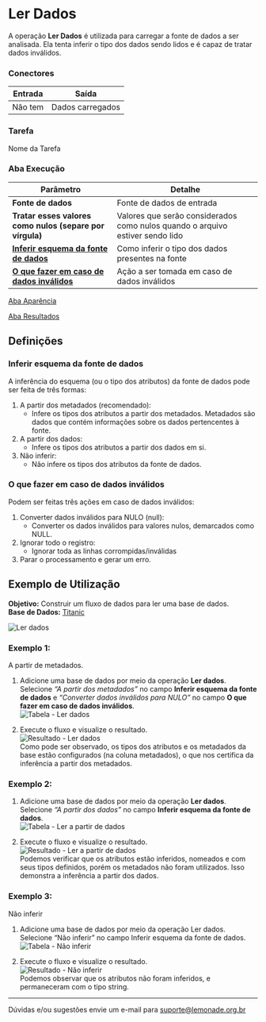 # Ler Dados

A operação **Ler Dados** é utilizada para carregar a fonte de dados a ser analisada. Ela tenta inferir o tipo dos dados sendo lidos e é capaz de tratar dados inválidos.

### Conectores
| Entrada | Saída |
| --- | --- |
| Não tem | Dados carregados |

### Tarefa
Nome da Tarefa

### Aba Execução
| Parâmetro | Detalhe |
| --- | --- |
| **Fonte de dados** | Fonte de dados de entrada |
| **Tratar esses valores como nulos (separe por vírgula)** | Valores que serão considerados como nulos quando o arquivo estiver sendo lido |
| **[Inferir esquema da fonte de dados]** | Como inferir o tipo dos dados presentes na fonte |
| **[O que fazer em caso de dados inválidos]** | Ação a ser tomada em caso de dados inválidos |

[Aba Aparência][1]

[Aba Resultados][2]

## Definições
### Inferir esquema da fonte de dados
A inferência do esquema (ou o tipo dos atributos) da fonte de dados pode ser feita de três formas:
1. A partir dos metadados (recomendado):
	- Infere os tipos dos atributos a partir dos metadados. Metadados são dados que contém informações sobre os dados pertencentes à fonte.
2. A partir dos dados:
	- Infere os tipos dos atributos a partir dos dados em si.
3. Não inferir:
	- Não infere os tipos dos atributos da fonte de dados.

### O que fazer em caso de dados inválidos
Podem ser feitas três ações em caso de dados inválidos:
1. Converter dados inválidos para NULO (null):
	- Converter os dados inválidos para valores nulos, demarcados como NULL.
2. Ignorar todo o registro:
	- Ignorar toda as linhas corrompidas/inválidas
3. Parar o processamento e gerar um erro.

## Exemplo de Utilização
**Objetivo:** Construir um fluxo de dados para ler uma base de dados.\
**Base de Dados:** [Titanic][4]
	
![Ler dados](/vuepress/img/spark/entrada_e_saida/ler_dados/image5.png)

### Exemplo 1:
A partir de metadados.

1. Adicione uma base de dados por meio da operação **Ler dados**. Selecione *“A partir dos metadados”* no campo **Inferir esquema da fonte de dados** e *“Converter dados inválidos para NULO”* no campo **O que fazer em caso de dados inválidos**.\
	![Tabela - Ler dados](/vuepress/img/spark/entrada_e_saida/ler_dados/image7.png)

2. Execute o fluxo e visualize o resultado.\
	![Resultado - Ler dados](/vuepress/img/spark/entrada_e_saida/ler_dados/image1.png)\
	Como pode ser observado, os tipos dos atributos e os metadados da base estão configurados (na coluna metadados), o que nos certifica da inferência a partir dos metadados.

### Exemplo 2:

1. Adicione uma base de dados por meio da operação **Ler dados**. Selecione *“A partir dos dados”* no campo **Inferir esquema da fonte de dados**.\
	![Tabela - Ler a partir de dados](/vuepress/img/spark/entrada_e_saida/ler_dados/image4.png)

2. Execute o fluxo e visualize o resultado.\
	![Resultado - Ler a partir de dados](/vuepress/img/spark/entrada_e_saida/ler_dados/image3.png)\
	Podemos verificar que os atributos estão inferidos, nomeados e com seus tipos definidos, porém os metadados não foram utilizados. Isso demonstra a inferência a partir dos dados.

### Exemplo 3:
Não inferir

1. Adicione uma base de dados por meio da operação Ler dados. Selecione “Não inferir” no campo Inferir esquema da fonte de dados.
	![Tabela - Não inferir](/vuepress/img/spark/entrada_e_saida/ler_dados/image2.png)

2. Execute o fluxo e visualize o resultado.\
	![Resultado - Não inferir](/vuepress/img/spark/entrada_e_saida/ler_dados/image6.png)\
	Podemos observar que os atributos não foram inferidos, e permaneceram com o tipo string.

-----

Dúvidas e/ou sugestões envie um e-mail para suporte@lemonade.org.br

[Inferir esquema da fonte de dados]: #inferir-esquema-da-fonte-de-dados
[O que fazer em caso de dados inválidos]: #o-que-fazer-em-caso-de-dados-invalidos
[1]: /pt-br/
[2]: /pt-br/
[3]: /pt-br/
[4]: /pt-br/
[5]: /pt-br/
[6]: /pt-br/